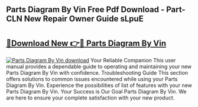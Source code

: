 ## Parts Diagram By Vin Free Pdf Download - Part-CLN New Repair Owner Guide sLpuE

# <h2><a href="http://dfjcr1.blite.top/?on=Parts+Diagram+By+Vin">🔗Download New 👉🔴 Parts Diagram By Vin</a></h2>

[![Parts Diagram By Vin download](https://i.imgur.com/lujVjoI.png)](http://dfjcr1.blite.top/?on=Parts+Diagram+By+Vin)
Your Reliable Companion This user manual provides a dependable guide to operating and maintaining your new Parts Diagram By Vin with confidence. Troubleshooting Guide This section offers solutions to common issues encountered while using your Parts Diagram By Vin. Experience the possibilities of list of features with your new Parts Diagram By Vin. Your Success is Our Goal Parts Diagram By Vin. We are here to ensure your complete satisfaction with your new product.
